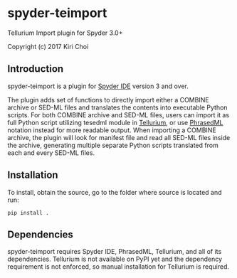 # spyder-teimport
Tellurium Import plugin for Spyder 3.0+

Copyright (c) 2017 Kiri Choi

## Introduction
spyder-teimport is a plugin for [Spyder IDE](https://github.com/spyder-ide/spyder) version 3 and over. 

The plugin adds set of functions to directly import either a COMBINE archive or SED-ML files and translates the contents into executable Python scripts. 
For both COMBINE archive and SED-ML files, users can import it as full Python script utilizing tesedml module in [Tellurium](http://tellurium.analogmachine.org/), 
or use [PhrasedML](https://sourceforge.net/projects/phrasedml/) notation instead for more readable output.
When importing a COMBINE archive, the plugin will look for manifest file and read all SED-ML files inside the archive, generating multiple separate Python scripts translated from each and every SED-ML files.

## Installation
To install, obtain the source, go to the folder where source is located and run:

`pip install .`

## Dependencies
spyder-teimport requires Spyder IDE, PhrasedML, Tellurium, and all of its dependencies. Tellurium is not available on PyPI yet and the dependency requirement is not enforced, so manual installation for Tellurium is required.
